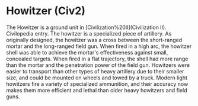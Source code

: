 # Howitzer (Civ2)

The Howitzer is a ground unit in [Civilization%20II](Civilization II).
Civilopedia entry.
The howitzer is a specialized piece of artillery. As originally designed, the howitzer was a cross between the short-ranged mortar and the long-ranged field gun. When fired in a high arc, the howitzer shell was able to achieve the mortar's effectiveness against small, concealed targets. When fired in a flat trajectory, the shell had more range than the mortar and the penetration power of the field gun. Howitzers were easier to transport than other types of heavy artillery due to their smaller size, and could be mounted on wheels and towed by a truck. Modern light howitzers fire a variety of specialized ammunition, and their accuracy now makes them more efficient and lethal than older heavy howitzers and field guns.